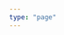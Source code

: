 ```yaml
---
type: "page"
---
```

<div class="card-group border border-primary">
<div class="js_include vritti_l2 " relativeUrlBase="vritti/padachcheda/pada-1.1/1.1.1/"  title="पदच्छेदः" dataType="txt"> </div>  
<div class="js_include vritti_l1 " relativeUrlBase="vritti/full_sutra/pada-1.1/1.1.1/"  title="सानुवृत्तिसूत्रम्" dataType="txt"> </div>  
<div class="js_include vritti_l2 collapsed " relativeUrlBase="vritti/adhikara/pada-1.1/1.1.1/"  title="अधिकारः" dataType="txt"> </div>  
<div class="js_include vritti_l2 collapsed " relativeUrlBase="vritti/anuvritti/pada-1.1/1.1.1/"  title="अनुवृत्तिः" dataType="txt"> </div>  
<div class="js_include vritti_l2 collapsed " relativeUrlBase="vritti/topic/pada-1.1/1.1.1/"  title="विषयः" dataType="txt"> </div>  
</div>
<div class="card-group border border-secondary">
<div class="js_include vritti_l1" relativeUrlBase="vritti/sumit_garg_english/pada-1.1/1.1.1/"  title="गार्गसुमितानुवादः" dataType="txt"> </div>  
<div class="js_include vritti_l1 collapsed" relativeUrlBase="vritti/satishabodha/pada-1.1/1.1.1/"  title="सतीशबोधः"> </div>  
</div>
<div class="card-group border border-primary">
<div class="js_include vritti_l1" relativeUrlBase="vritti/kashika/pada-1.1/1.1.1/" title="काशिका"> </div>  
<div class="js_include collapsed vritti_l2" relativeUrlBase="vritti/nyasa/pada-1.1/1.1.1/"  title="न्यासः"> </div>  
<div class="js_include collapsed vritti_l2" relativeUrlBase="vritti/padamanjari/pada-1.1/1.1.1/"  title="पदमञ्जरी"> </div>  
</div>
<div class="js_include vritti_l1" relativeUrlBase="vritti/mahabhashyam/pada-1.1/1.1.1/" title="महाभाष्यम्"> </div>  
<div class="card-group border border-primary">
<div class="js_include vritti_l1" relativeUrlBase="vritti/siddhantakaumudi/pada-1.1/1.1.1/"  title="सिद्धान्तकौमुदी"> </div>  
<div class="js_include collapsed vritti_l2" relativeUrlBase="vritti/balamanorama/pada-1.1/1.1.1/"  title="बालमनोरमा"> </div>  
<div class="js_include collapsed vritti_l2" relativeUrlBase="vritti/tattvabodhini/pada-1.1/1.1.1/"  title="तत्त्वबोधिनी"> </div>  
</div>  
<div class="js_include vritti_l1" relativeUrlBase="vritti/laghusiddhantakaumudi/pada-1.1/1.1.1/"  title="लघुकौमुदी"> </div>  
